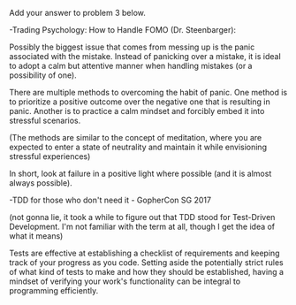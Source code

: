 Add your answer to problem 3 below.

-Trading Psychology: How to Handle FOMO (Dr. Steenbarger):

Possibly the biggest issue that comes from messing up is the panic associated with the mistake. Instead of panicking over a mistake, it is ideal to adopt a calm but attentive manner when handling mistakes (or a possibility of one).

There are multiple methods to overcoming the habit of panic. One method is to prioritize a positive outcome over the negative one that is resulting in panic. Another is to practice a calm mindset and forcibly embed it into stressful scenarios.

(The methods are similar to the concept of meditation, where you are expected to enter a state of neutrality and maintain it while envisioning stressful experiences)

In short, look at failure in a positive light where possible (and it is almost always possible).

-TDD for those who don't need it - GopherCon SG 2017

(not gonna lie, it took a while to figure out that TDD stood for Test-Driven Development. I'm not familiar with the term at all, though I get the idea of what it means)

Tests are effective at establishing a checklist of requirements and keeping track of your progress as you code. Setting aside the potentially strict rules of what kind of tests to make and how they should be established, having a mindset of verifying your work's functionality can be integral to programming efficiently.